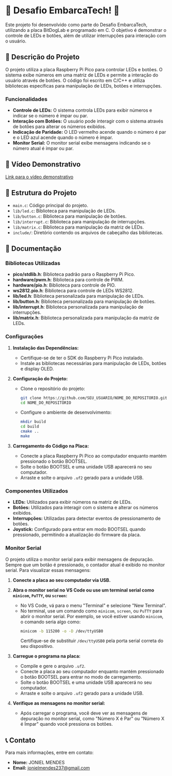 # 🚀 Desafio EmbarcaTech! 🚀

Este projeto foi desenvolvido como parte do Desafio EmbarcaTech, utilizando a placa BitDogLab e programado em C. O objetivo é demonstrar o controle de LEDs e botões, além de utilizar interrupções para interação com o usuário.

## 📌 Descrição do Projeto

O projeto utiliza a placa Raspberry Pi Pico para controlar LEDs e botões. O sistema exibe números em uma matriz de LEDs e permite a interação do usuário através de botões. O código foi escrito em C/C++ e utiliza bibliotecas específicas para manipulação de LEDs, botões e interrupções.

### Funcionalidades

- **Controle de LEDs:** O sistema controla LEDs para exibir números e indicar se o número é ímpar ou par.
- **Interação com Botões:** O usuário pode interagir com o sistema através de botões para alterar os números exibidos.
- **Indicação de Paridade:** O LED vermelho acende quando o número é par e o LED azul acende quando o número é ímpar.
- **Monitor Serial:** O monitor serial exibe mensagens indicando se o número atual é ímpar ou par.

## 🎥 Vídeo Demonstrativo

[Link para o vídeo demonstrativo]([https://www.youtube.com/](https://youtu.be/LxEd3SO_P20?si=eccqQIezmcAF1f3n))

## 📂 Estrutura do Projeto

- `main.c`: Código principal do projeto.
- `lib/led.c`: Biblioteca para manipulação de LEDs.
- `lib/button.c`: Biblioteca para manipulação de botões.
- `lib/interrupt.c`: Biblioteca para manipulação de interrupções.
- `lib/matrix.c`: Biblioteca para manipulação da matriz de LEDs.
- `include/`: Diretório contendo os arquivos de cabeçalho das bibliotecas.


## 📑 Documentação

### Bibliotecas Utilizadas

- **pico/stdlib.h**: Biblioteca padrão para o Raspberry Pi Pico.
- **hardware/pwm.h**: Biblioteca para controle de PWM.
- **hardware/pio.h**: Biblioteca para controle de PIO.
- **ws2812.pio.h**: Biblioteca para controle de LEDs WS2812.
- **lib/led.h**: Biblioteca personalizada para manipulação de LEDs.
- **lib/button.h**: Biblioteca personalizada para manipulação de botões.
- **lib/interrupt.h**: Biblioteca personalizada para manipulação de interrupções.
- **lib/matrix.h**: Biblioteca personalizada para manipulação da matriz de LEDs.

### Configurações

1. **Instalação das Dependências:**
   - Certifique-se de ter o SDK do Raspberry Pi Pico instalado.
   - Instale as bibliotecas necessárias para manipulação de LEDs, botões e display OLED.

2. **Configuração do Projeto:**
   - Clone o repositório do projeto:
     ```sh
     git clone https://github.com/SEU_USUARIO/NOME_DO_REPOSITORIO.git
     cd NOME_DO_REPOSITORIO
     ```
   - Configure o ambiente de desenvolvimento:
     ```sh
     mkdir build
     cd build
     cmake ..
     make
     ```

3. **Carregamento do Código na Placa:**
   - Conecte a placa Raspberry Pi Pico ao computador enquanto mantém pressionado o botão BOOTSEL.
   - Solte o botão BOOTSEL e uma unidade USB aparecerá no seu computador.
   - Arraste e solte o arquivo `.uf2` gerado para a unidade USB.

### Componentes Utilizados

- **LEDs:** Utilizados para exibir números na matriz de LEDs.
- **Botões:** Utilizados para interagir com o sistema e alterar os números exibidos.
- **Interrupções:** Utilizadas para detectar eventos de pressionamento de botões.
- **Joystick:** Configurado para entrar em modo BOOTSEL quando pressionado, permitindo a atualização do firmware da placa.

### Monitor Serial

O projeto utiliza o monitor serial para exibir mensagens de depuração. Sempre que um botão é pressionado, o contador atual é exibido no monitor serial. Para visualizar essas mensagens:

1. **Conecte a placa ao seu computador via USB.**
2. **Abra o monitor serial no VS Code ou use um terminal serial como `minicom`, `PuTTY`, ou `screen`:**
   - No VS Code, vá para o menu "Terminal" e selecione "New Terminal".
   - No terminal, use um comando como `minicom`, `screen`, ou `PuTTY` para abrir o monitor serial. Por exemplo, se você estiver usando `minicom`, o comando seria algo como:
     ```sh
     minicom -b 115200 -o -D /dev/ttyUSB0
     ```
     Certifique-se de substituir `/dev/ttyUSB0` pela porta serial correta do seu dispositivo.

3. **Carregue o programa na placa:**
   - Compile e gere o arquivo `.uf2`.
   - Conecte a placa ao seu computador enquanto mantém pressionado o botão BOOTSEL para entrar no modo de carregamento.
   - Solte o botão BOOTSEL e uma unidade USB aparecerá no seu computador.
   - Arraste e solte o arquivo `.uf2` gerado para a unidade USB.

4. **Verifique as mensagens no monitor serial:**
   - Após carregar o programa, você deve ver as mensagens de depuração no monitor serial, como "Número X é Par" ou "Número X é Ímpar" quando você pressiona os botões.

## 📞 Contato

Para mais informações, entre em contato:

- **Nome:** JONIEL MENDES
- **Email:** jonielmendes237@gmail.com


